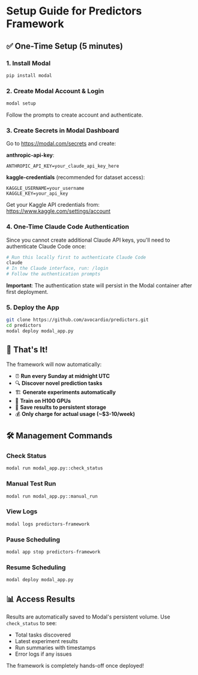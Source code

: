 # Setup Guide for Predictors Framework

## ✅ One-Time Setup (5 minutes)

### 1. Install Modal
```bash
pip install modal
```

### 2. Create Modal Account & Login
```bash
modal setup
```
Follow the prompts to create account and authenticate.

### 3. Create Secrets in Modal Dashboard

Go to https://modal.com/secrets and create:

**anthropic-api-key**:
```
ANTHROPIC_API_KEY=your_claude_api_key_here
```

**kaggle-credentials** (recommended for dataset access):
```
KAGGLE_USERNAME=your_username
KAGGLE_KEY=your_api_key
```
Get your Kaggle API credentials from: https://www.kaggle.com/settings/account

### 4. One-Time Claude Code Authentication
Since you cannot create additional Claude API keys, you'll need to authenticate Claude Code once:

```bash
# Run this locally first to authenticate Claude Code
claude
# In the Claude interface, run: /login
# Follow the authentication prompts
```

**Important**: The authentication state will persist in the Modal container after first deployment.

### 5. Deploy the App
```bash
git clone https://github.com/avocardio/predictors.git
cd predictors
modal deploy modal_app.py
```

## 🎉 That's It!

The framework will now automatically:
- ⏰ **Run every Sunday at midnight UTC**
- 🔍 **Discover novel prediction tasks**
- 🏗️ **Generate experiments automatically**  
- 🚀 **Train on H100 GPUs**
- 💾 **Save results to persistent storage**
- 💰 **Only charge for actual usage (~$3-10/week)**

## 🛠️ Management Commands

### Check Status
```bash
modal run modal_app.py::check_status
```

### Manual Test Run
```bash
modal run modal_app.py::manual_run
```

### View Logs
```bash
modal logs predictors-framework
```

### Pause Scheduling
```bash
modal app stop predictors-framework
```

### Resume Scheduling  
```bash
modal deploy modal_app.py
```

## 📊 Access Results

Results are automatically saved to Modal's persistent volume. Use `check_status` to see:
- Total tasks discovered
- Latest experiment results
- Run summaries with timestamps
- Error logs if any issues

The framework is completely hands-off once deployed!